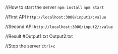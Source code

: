 //How to start the server
`npm install`
`npm start`

//First API
`http://localhost:3000/input1/:value`

//Second API
`http://localhost:3000/input2/:value`

//Result
#Output1.txt Output2.txt

//Stop the server
`Ctrl+c`

